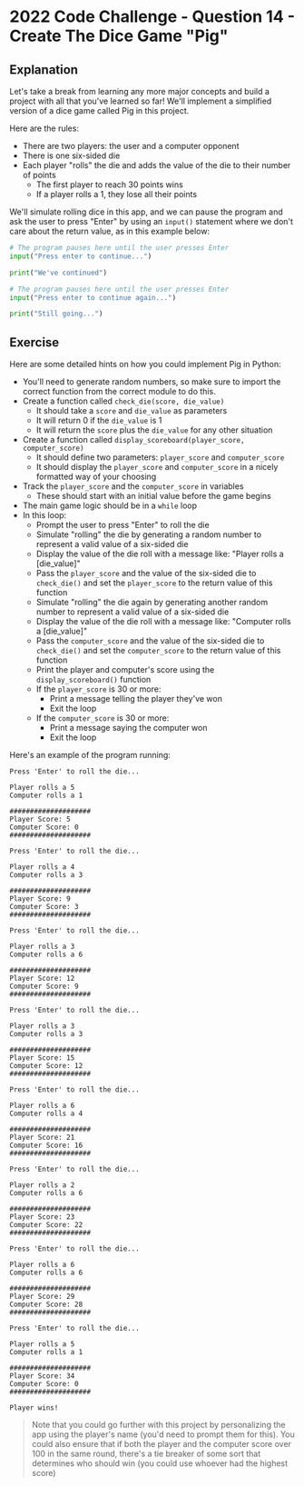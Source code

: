 # 2022 Code Challenge - Question 14 - Create The Dice Game "Pig"

## Explanation

Let's take a break from learning any more major concepts and build a project with all that
you've learned so far! We'll implement a simplified version of a dice game called Pig in this project. 

Here are the rules:
- There are two players: the user and a computer opponent
- There is one six-sided die 
- Each player "rolls" the die and adds the value of the die to their number of points
    - The first player to reach 30 points wins
    - If a player rolls a 1, they lose all their points

We'll simulate rolling dice in this app, and we can pause the program and ask the user to 
press "Enter" by using an `input()` statement where we don't care about the return value, as
in this example below:

```python
# The program pauses here until the user presses Enter
input("Press enter to continue...")

print("We've continued")

# The program pauses here until the user presses Enter 
input("Press enter to continue again...")

print("Still going...")
```

## Exercise

Here are some detailed hints on how you could implement Pig in Python:
- You'll need to generate random numbers, so make sure to import the correct function from the correct module to do this.
- Create a function called `check_die(score, die_value)`
    - It should take a `score` and `die_value` as parameters
    - It will return 0 if the `die_value` is 1
    - It will return the `score` plus the `die_value` for any other situation
- Create a function called `display_scoreboard(player_score, computer_score)`
    - It should define two parameters: `player_score` and `computer_score`
    - It should display the `player_score` and `computer_score` in a nicely formatted way of your choosing
- Track the `player_score` and the `computer_score` in variables
    - These should start with an initial value before the game begins
- The main game logic should be in a `while` loop
- In this loop:
    - Prompt the user to press "Enter" to roll the die
    - Simulate "rolling" the die by generating a random number to represent a valid value of a six-sided die
    - Display the value of the die roll with a message like: "Player rolls a [die_value]"
    - Pass the `player_score` and the value of the six-sided die to `check_die()` and set the `player_score` to the return value of this function 
    - Simulate "rolling" the die again by generating another random number to represent a valid value of a six-sided die
    - Display the value of the die roll with a message like: "Computer rolls a [die_value]"
    - Pass the `computer_score` and the value of the six-sided die to `check_die()` and set the `computer_score` to the return value of this function 
    - Print the player and computer's score using the `display_scoreboard()` function
    - If the `player_score` is 30 or more:
        - Print a message telling the player they've won
        - Exit the loop
    - If the `computer_score` is 30 or more:
        - Print a message saying the computer won
        - Exit the loop

Here's an example of the program running:

```text
Press 'Enter' to roll the die...

Player rolls a 5
Computer rolls a 1

####################
Player Score: 5
Computer Score: 0
####################

Press 'Enter' to roll the die...

Player rolls a 4
Computer rolls a 3

####################
Player Score: 9
Computer Score: 3
####################

Press 'Enter' to roll the die...

Player rolls a 3
Computer rolls a 6

####################
Player Score: 12
Computer Score: 9
####################

Press 'Enter' to roll the die...

Player rolls a 3
Computer rolls a 3

####################
Player Score: 15
Computer Score: 12
####################

Press 'Enter' to roll the die...

Player rolls a 6
Computer rolls a 4

####################
Player Score: 21
Computer Score: 16
####################

Press 'Enter' to roll the die...

Player rolls a 2
Computer rolls a 6

####################
Player Score: 23
Computer Score: 22
####################

Press 'Enter' to roll the die...

Player rolls a 6
Computer rolls a 6

####################
Player Score: 29
Computer Score: 28
####################

Press 'Enter' to roll the die...

Player rolls a 5
Computer rolls a 1

####################
Player Score: 34
Computer Score: 0
####################

Player wins!
```

> Note that you could go further with this project by personalizing the app using the player's name (you'd need to prompt them for this).
> You could also ensure that if both the player and the computer score over 100 in the same round, there's a tie breaker of some sort that determines who should win (you could use whoever had the highest score)

